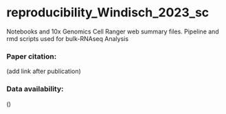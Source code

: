 # reproducibility_Windisch_2023_sc

Notebooks and 10x Genomics Cell Ranger web summary files. 
Pipeline and rmd scripts used for bulk-RNAseq Analysis

### Paper citation: 
(add link after publication)

### Data availability:
()

